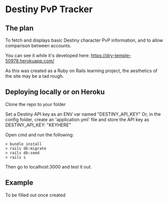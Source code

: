 # Destiny PvP Tracker

## The plan

To fetch and displays basic Destiny character PvP information, and to allow comparison between accounts.

You can see it while it's developed here: https://dry-temple-50978.herokuapp.com/

As this was created as a Ruby on Rails learning project, the aesthetics of the site may be a tad rough.

## Deploying locally or on Heroku

Clone the repo to your folder

Set a Destiny API key as an ENV var named "DESTINY_API_KEY"
Or, in the config folder, create an 'application.yml' file and store the API key as DESTINY_API_KEY: "KEYHERE"

Open cmd and run the following:
```
> bundle install
> rails db:migrate
> rails db:seed
> rails s
```

Then go to localhost:3000 and test it out.


## Example

To be filled out once created